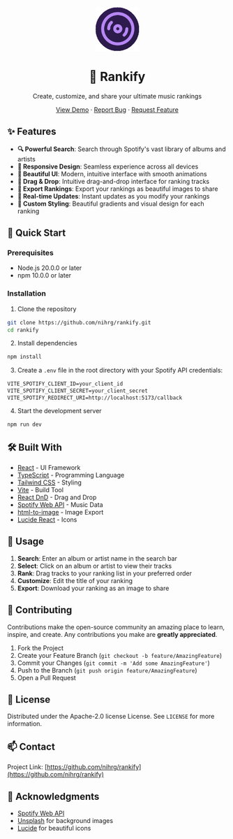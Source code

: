 <div align="center">
 <img src="./public/logo.png" width="100" height="100" alt="Rankify Logo">
 <h1>🎵 Rankify</h1>
 <p>Create, customize, and share your ultimate music rankings</p>


 <p>
   <a href="https://albumranker.netlify.app/">View Demo</a>
   ·
   <a href="https://github.com/nihrg/rankify/issues">Report Bug</a>
   ·
   <a href="https://github.com/nihrg/rankify/issues">Request Feature</a>
 </p>
</div>

## ✨ Features

- **🔍 Powerful Search**: Search through Spotify's vast library of albums and artists
- **📱 Responsive Design**: Seamless experience across all devices
- **🎨 Beautiful UI**: Modern, intuitive interface with smooth animations
- **🔄 Drag & Drop**: Intuitive drag-and-drop interface for ranking tracks
- **📸 Export Rankings**: Export your rankings as beautiful images to share
- **🎯 Real-time Updates**: Instant updates as you modify your rankings
- **🌈 Custom Styling**: Beautiful gradients and visual design for each ranking

## 🚀 Quick Start

### Prerequisites

- Node.js 20.0.0 or later
- npm 10.0.0 or later

### Installation

1. Clone the repository
  ```sh
  git clone https://github.com/nihrg/rankify.git
  cd rankify
  ```

2. Install dependencies
  ```sh
  npm install
  ```

3. Create a `.env` file in the root directory with your Spotify API credentials:
  ```env
  VITE_SPOTIFY_CLIENT_ID=your_client_id
  VITE_SPOTIFY_CLIENT_SECRET=your_client_secret
  VITE_SPOTIFY_REDIRECT_URI=http://localhost:5173/callback
  ```

4. Start the development server
  ```sh
  npm run dev
  ```

## 🛠️ Built With

- [React](https://reactjs.org/) - UI Framework
- [TypeScript](https://www.typescriptlang.org/) - Programming Language
- [Tailwind CSS](https://tailwindcss.com/) - Styling
- [Vite](https://vitejs.dev/) - Build Tool
- [React DnD](https://react-dnd.github.io/react-dnd/) - Drag and Drop
- [Spotify Web API](https://developer.spotify.com/documentation/web-api/) - Music Data
- [html-to-image](https://github.com/bubkoo/html-to-image) - Image Export
- [Lucide React](https://lucide.dev/) - Icons

## 📖 Usage

1. **Search**: Enter an album or artist name in the search bar
2. **Select**: Click on an album or artist to view their tracks
3. **Rank**: Drag tracks to your ranking list in your preferred order
4. **Customize**: Edit the title of your ranking
5. **Export**: Download your ranking as an image to share

## 🤝 Contributing

Contributions make the open-source community an amazing place to learn, inspire, and create. Any contributions you make are **greatly appreciated**.

1. Fork the Project
2. Create your Feature Branch (`git checkout -b feature/AmazingFeature`)
3. Commit your Changes (`git commit -m 'Add some AmazingFeature'`)
4. Push to the Branch (`git push origin feature/AmazingFeature`)
5. Open a Pull Request

## 📝 License

Distributed under the Apache-2.0 license License. See `LICENSE` for more information.

## 📫 Contact

Project Link: [https://github.com/nihrg/rankify](https://github.com/nihrg/rankify)

## 🙏 Acknowledgments

- [Spotify Web API](https://developer.spotify.com/documentation/web-api/)
- [Unsplash](https://unsplash.com/) for background images
- [Lucide](https://lucide.dev/) for beautiful icons